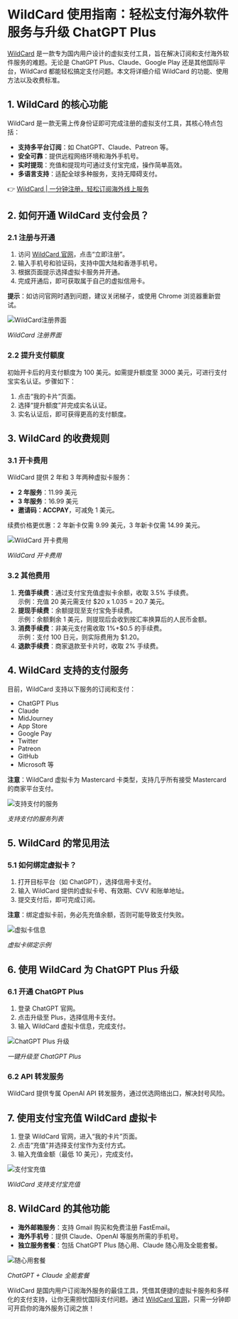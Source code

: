 # WildCard 使用指南：轻松支付海外软件服务与升级 ChatGPT Plus

[WildCard](https://bbtdd.com/WildCard) 是一款专为国内用户设计的虚拟支付工具，旨在解决订阅和支付海外软件服务的难题。无论是 ChatGPT Plus、Claude、Google Play 还是其他国际平台，WildCard 都能轻松搞定支付问题。本文将详细介绍 WildCard 的功能、使用方法以及收费标准。

## 1. WildCard 的核心功能

WildCard 是一款无需上传身份证即可完成注册的虚拟支付工具，其核心特点包括：

- **支持多平台订阅**：如 ChatGPT、Claude、Patreon 等。
- **安全可靠**：提供远程网络环境和海外手机号。
- **实时提现**：充值和提现均可通过支付宝完成，操作简单高效。
- **多语言支持**：适配全球多种服务，支持无障碍支付。

👉 [WildCard | 一分钟注册，轻松订阅海外线上服务](https://bbtdd.com/WildCard)

## 2. 如何开通 WildCard 支付会员？

### 2.1 注册与开通

1. 访问 [WildCard 官网](https://bbtdd.com/WildCard)，点击“立即注册”。
2. 输入手机号和验证码，支持中国大陆和香港手机号。
3. 根据页面提示选择虚拟卡服务并开通。
4. 完成开通后，即可获取属于自己的虚拟信用卡。

**提示**：如访问官网时遇到问题，建议关闭梯子，或使用 Chrome 浏览器重新尝试。

![WildCard注册界面](https://bbtdd.com/img/826579927575347.webp)

*WildCard 注册界面*

### 2.2 提升支付额度

初始开卡后的月支付额度为 100 美元。如需提升额度至 3000 美元，可进行支付宝实名认证。步骤如下：

1. 点击“我的卡片”页面。
2. 选择“提升额度”并完成实名认证。
3. 实名认证后，即可获得更高的支付额度。

## 3. WildCard 的收费规则

### 3.1 开卡费用

WildCard 提供 2 年和 3 年两种虚拟卡服务：

- **2 年服务**：11.99 美元
- **3 年服务**：16.99 美元
- **邀请码：ACCPAY**，可减免 1 美元。

续费价格更优惠：2 年新卡仅需 9.99 美元，3 年新卡仅需 14.99 美元。

![WildCard 开卡费用](https://bbtdd.com/img/25689766674.webp)

*WildCard 开卡费用*

### 3.2 其他费用

1. **充值手续费**：通过支付宝充值虚拟卡余额，收取 3.5% 手续费。  
   示例：充值 20 美元需支付 $20 x 1.035 = 20.7 美元。
2. **提现手续费**：余额提现至支付宝免手续费。  
   示例：余额剩余 1 美元，则提现后会收到按汇率换算后的人民币金额。
3. **消费手续费**：非美元支付需收取 1%+$0.5 的手续费。  
   示例：支付 100 日元，则实际费用为 $1.20。
4. **退款手续费**：商家退款至卡片时，收取 2% 手续费。

## 4. WildCard 支持的支付服务

目前，WildCard 支持以下服务的订阅和支付：

- ChatGPT Plus
- Claude
- MidJourney
- App Store
- Google Pay
- Twitter
- Patreon
- GitHub
- Microsoft 等

**注意**：WildCard 虚拟卡为 Mastercard 卡类型，支持几乎所有接受 Mastercard 的商家平台支付。

![支持支付的服务](https://bbtdd.com/img/9695807009542770.webp)

*支持支付的服务列表*

## 5. WildCard 的常见用法

### 5.1 如何绑定虚拟卡？

1. 打开目标平台（如 ChatGPT），选择信用卡支付。
2. 输入 WildCard 提供的虚拟卡号、有效期、CVV 和账单地址。
3. 提交支付后，即可完成订阅。

**注意**：绑定虚拟卡前，务必先充值余额，否则可能导致支付失败。

![虚拟卡信息](https://bbtdd.com/img/4682645710.webp)

*虚拟卡绑定示例*

## 6. 使用 WildCard 为 ChatGPT Plus 升级

### 6.1 开通 ChatGPT Plus

1. 登录 ChatGPT 官网。
2. 点击升级至 Plus，选择信用卡支付。
3. 输入 WildCard 虚拟卡信息，完成支付。

![ChatGPT Plus 升级](https://bbtdd.com/img/29295094937476.webp)

*一键升级至 ChatGPT Plus*

### 6.2 API 转发服务

WildCard 提供专属 OpenAI API 转发服务，通过优选网络出口，解决封号风险。

## 7. 使用支付宝充值 WildCard 虚拟卡

1. 登录 WildCard 官网，进入“我的卡片”页面。
2. 点击“充值”并选择支付宝作为支付方式。
3. 输入充值金额（最低 10 美元），完成支付。

![支付宝充值](https://bbtdd.com/img/0389802969058.webp)

*WildCard 支持支付宝充值*

## 8. WildCard 的其他功能

- **海外邮箱服务**：支持 Gmail 购买和免费注册 FastEmail。
- **海外手机号**：提供 Claude、OpenAI 等服务所需的手机号。
- **独立服务套餐**：包括 ChatGPT Plus 随心用、Claude 随心用及全能套餐。

![随心用套餐](https://bbtdd.com/img/0671024489800.webp)

*ChatGPT + Claude 全能套餐*

WildCard 是国内用户订阅海外服务的最佳工具，凭借其便捷的虚拟卡服务和多样化的支付支持，让你无需担忧国际支付问题。通过 [WildCard 官网](https://bbtdd.com/WildCard)，只需一分钟即可开启你的海外服务订阅之旅！